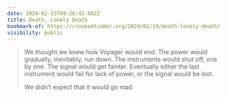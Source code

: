 ```yaml
---
date: 2024-02-23T09:26:42.662Z
title: Death, Lonely Death
bookmark-of: https://crookedtimber.org/2024/02/19/death-lonely-death/
visibility: public
---
```


> We thought we knew how Voyager would end.  The power would gradually, inevitably, run down.  The instruments would shut off, one by one.  The signal would get fainter.  Eventually either the last instrument would fail for lack of power, or the signal would be lost.
>
> We didn’t expect that it would go mad.
